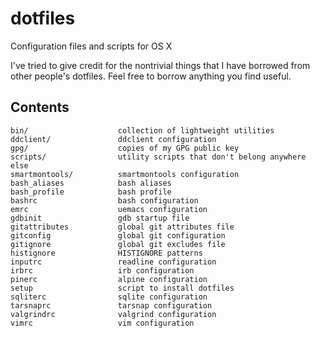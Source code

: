 # dotfiles
Configuration files and scripts for OS X

I've tried to give credit for the nontrivial things that I have borrowed
from other people's dotfiles. Feel free to borrow anything you find useful.

## Contents
    bin/                    collection of lightweight utilities
    ddclient/               ddclient configuration
    gpg/                    copies of my GPG public key
    scripts/                utility scripts that don't belong anywhere else
    smartmontools/          smartmontools configuration
    bash_aliases            bash aliases
    bash_profile            bash profile
    bashrc                  bash configuration
    emrc                    uemacs configuration
    gdbinit                 gdb startup file
    gitattributes           global git attributes file
    gitconfig               global git configuration
    gitignore               global git excludes file
    histignore              HISTIGNORE patterns
    inputrc                 readline configuration
    irbrc                   irb configuration
    pinerc                  alpine configuration
    setup                   script to install dotfiles
    sqliterc                sqlite configuration
    tarsnaprc               tarsnap configuration
    valgrindrc              valgrind configuration
    vimrc                   vim configuration
